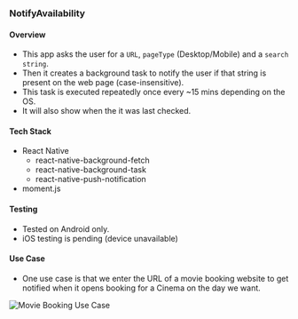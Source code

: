 ### NotifyAvailability

#### Overview
* This app asks the user for a `URL`, `pageType` (Desktop/Mobile) and a `search string`.
* Then it creates a background task to notify the user if that string is present on the web page (case-insensitive).
* This task is executed repeatedly once every ~15 mins depending on the OS.
* It will also show when the it was last checked.

#### Tech Stack
* React Native
  * react-native-background-fetch
  * react-native-background-task
  * react-native-push-notification
* moment.js

#### Testing
* Tested on Android only.
* iOS testing is pending (device unavailable)

#### Use Case
* One use case is that we enter the URL of a movie booking website to get notified when it opens booking for a Cinema on the day we want.



![Movie Booking Use Case](https://github.com/xRahul/NotifyAvailability/raw/e25af47daf950779cc446153e08603fe04cc72fd/screenshots/movie-use-case-notify-availability.jpg)

